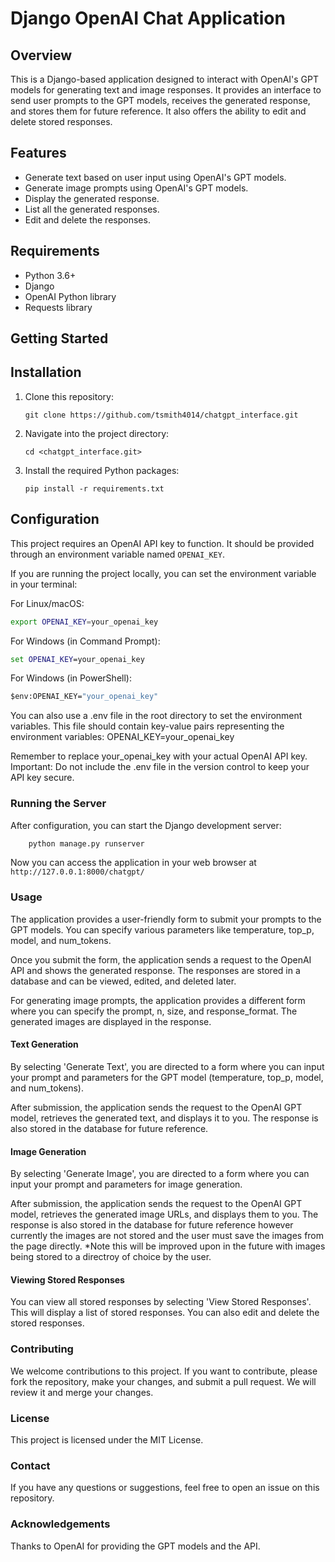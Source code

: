# Django OpenAI Chat Application

## Overview
This is a Django-based application designed to interact with OpenAI's GPT models for generating text and image responses. It provides an interface to send user prompts to the GPT models, receives the generated response, and stores them for future reference. It also offers the ability to edit and delete stored responses.

## Features
- Generate text based on user input using OpenAI's GPT models.
- Generate image prompts using OpenAI's GPT models.
- Display the generated response.
- List all the generated responses.
- Edit and delete the responses.

## Requirements
- Python 3.6+
- Django
- OpenAI Python library
- Requests library

## Getting Started

## Installation
1. Clone this repository:
    ```
    git clone https://github.com/tsmith4014/chatgpt_interface.git
    ```
2. Navigate into the project directory:
    ```
    cd <chatgpt_interface.git>
    ```
3. Install the required Python packages:
    ```
    pip install -r requirements.txt
    ```

## Configuration
This project requires an OpenAI API key to function. It should be provided through an environment variable named `OPENAI_KEY`.

If you are running the project locally, you can set the environment variable in your terminal:

For Linux/macOS:

```bash
export OPENAI_KEY=your_openai_key
```

For Windows (in Command Prompt):

```cmd
set OPENAI_KEY=your_openai_key
```

For Windows (in PowerShell):

```cmd
$env:OPENAI_KEY="your_openai_key"
```

You can also use a .env file in the root directory to set the environment variables. 
This file should contain key-value pairs representing the environment variables:
    OPENAI_KEY=your_openai_key

Remember to replace your_openai_key with your actual OpenAI API key.
Important: Do not include the .env file in the version control to keep your API key secure.

### Running the Server
After configuration, you can start the Django development server:
```python 
    python manage.py runserver
```
Now you can access the application in your web browser at `http://127.0.0.1:8000/chatgpt/`

### Usage

The application provides a user-friendly form to submit your prompts to the GPT models. You can specify various parameters like temperature, top_p, model, and num_tokens.

Once you submit the form, the application sends a request to the OpenAI API and shows the generated response. The responses are stored in a database and can be viewed, edited, and deleted later.

For generating image prompts, the application provides a different form where you can specify the prompt, n, size, and response_format. The generated images are displayed in the response.

#### Text Generation

By selecting 'Generate Text', you are directed to a form where you can input your prompt and parameters for the GPT model (temperature, top_p, model, and num_tokens).

After submission, the application sends the request to the OpenAI GPT model, retrieves the generated text, and displays it to you. The response is also stored in the database for future reference.

#### Image Generation

By selecting 'Generate Image', you are directed to a form where you can input your prompt and parameters for image generation.

After submission, the application sends the request to the OpenAI GPT model, retrieves the generated image URLs, and displays them to you. The response is also stored in the database for future reference however currently the images are not stored and the user must save the images from the page directly.  *Note this will be improved upon in the future with images being stored to a directroy of choice by the user.

#### Viewing Stored Responses

You can view all stored responses by selecting 'View Stored Responses'. This will display a list of stored responses. You can also edit and delete the stored responses.

### Contributing

We welcome contributions to this project. If you want to contribute, please fork the repository, make your changes, and submit a pull request. We will review it and merge your changes.

### License

This project is licensed under the MIT License.

### Contact
If you have any questions or suggestions, feel free to open an issue on this repository.

### Acknowledgements
Thanks to OpenAI for providing the GPT models and the API.
